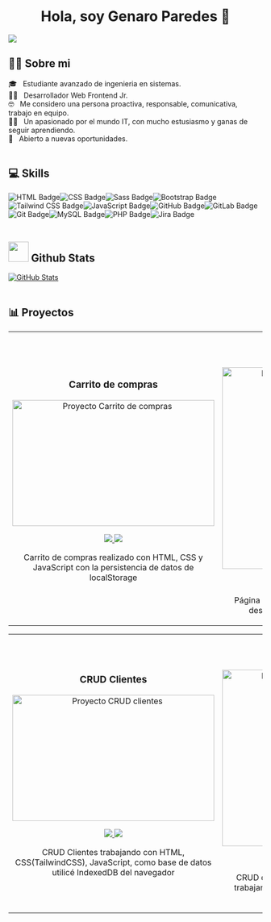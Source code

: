 <div align="center">
<h1 align="center">Hola, soy <span text='bold'>Genaro Paredes</span> 👋</h1>
</div>
<img src="https://noticias-ai.com/wp-content/uploads/2023/03/GitHub-inteligencia-artificial-1024x512.webp" heigth:'100px'>

<h2>🙋‍♂️ Sobre mi</h2>

🎓 &nbsp; Estudiante avanzado de ingenieria en sistemas. <br>
🧑‍💻 &nbsp; Desarrollador Web Frontend Jr. <br>
🤓 &nbsp; Me considero una persona proactiva, responsable, comunicativa, trabajo en equipo. <br>
🧑‍💻 &nbsp; Un apasionado por el mundo IT, con mucho estusiasmo y ganas de seguir aprendiendo. <br>
🌱 &nbsp; Abierto a nuevas oportunidades.
<br>
<br>

<h2>💻  Skills</h2>
<div style="display:flex; flex-wrap:wrap;">
<img src="https://img.shields.io/badge/HTML5-E34F26?style=for-the-badge&logo=html5&logoColor=white" alt="HTML Badge">
<img src="https://img.shields.io/badge/CSS3-1572B6?style=for-the-badge&logo=css3&logoColor=white" alt="CSS Badge">
<img src="https://img.shields.io/badge/Sass-CC6699?style=for-the-badge&logo=sass&logoColor=white" alt="Sass Badge">
<img src="https://img.shields.io/badge/Bootstrap-7952B3?style=for-the-badge&logo=bootstrap&logoColor=white" alt="Bootstrap Badge">
<img src="https://img.shields.io/badge/Tailwind_CSS-38B2AC?style=for-the-badge&logo=tailwind-css&logoColor=white" alt="Tailwind CSS Badge">
<img src="https://img.shields.io/badge/javascript-3670A0?style=for-the-badge&logo=javascript&logoColor=ffdd54" alt="JavaScript Badge">
<img src="https://img.shields.io/badge/GitHub-181717?style=for-the-badge&logo=github&logoColor=white" alt="GitHub Badge">
<img src="https://img.shields.io/badge/GitLab-FC6D26?style=for-the-badge&logo=gitlab&logoColor=white" alt="GitLab Badge">
<img src="https://img.shields.io/badge/Git-F05032?style=for-the-badge&logo=git&logoColor=white" alt="Git Badge">
<img src="https://img.shields.io/badge/MySQL-4479A1?style=for-the-badge&logo=mysql&logoColor=white" alt="MySQL Badge">
<img src="https://img.shields.io/badge/PHP-777BB4?style=for-the-badge&logo=php&logoColor=white" alt="PHP Badge">
<img src="https://img.shields.io/badge/Jira-0052CC?style=for-the-badge&logo=jira&logoColor=white" alt="Jira Badge">
</div>

<br>
<h2><picture><img src="https://github.com/7oSkaaa/7oSkaaa/blob/main/Images/Statistics.gif?raw=true" width="40px"></picture> Github Stats</h2>
<div>
  <a href="https://github.com/GenaroParedes">
    <img src="https://github-readme-stats.vercel.app/api?username=GenaroParedes&show_icons=true&theme=tokyonight&hide_border=true&locale=en" alt="GitHub Stats">
  </a>
</div>
<br>

<h2>📊 Proyectos</h2>
<table>
  <tr>
    <td>
      <h3 align="center">Carrito de compras</h3>
      <div align="center">
        <a href="https://github.com/GenaroParedes/CarritoCompras" target="_blank">
          <img src="https://res.cloudinary.com/dte7upwcr/image/upload/v1/blog/blog2/carrito-de-compras-ecommerce/carrito-de-compras-ecommerce-img_header.jpg" width="400" height="250" alt="Proyecto Carrito de compras">
        </a>
        <p>
          <a href="https://github.com/GenaroParedes/CarritoCompras" target="_blank">
            <img src="https://img.shields.io/badge/C%C3%93DIGO-ff9?style=for-the-badge&logo=github&logoColor=black">
          </a>
          <a href="https://carritocomprasjavascript.netlify.app/" target="_blank">
            <img src="https://img.shields.io/badge/-Netlify-green?style=for-the-badge&color=fbfc40">
          </a>
        </p>
        <p>Carrito de compras realizado con HTML, CSS y JavaScript con la persistencia de datos de localStorage</p>
      </div>
    </td>
    <td>
      <h3 align="center">Menú lateral desplegable</h3>
      <div align="center">
        <a href="https://github.com/GenaroParedes/menuLateral" target="_blank">
          <img src="https://ovdivi.com/wp-content/uploads/2023/05/menu-sidebar-divi-wordpress_ov-divi.jpg" width="400" alt="Proyecto menú lateral desplegable">
        </a>
        <p>
          <a href="https://github.com/GenaroParedes/menuLateral" target="_blank">
            <img src="https://img.shields.io/badge/C%C3%93DIGO-80ffaa?style=for-the-badge&logo=github&logoColor=black">
          </a>
          <a href="https://menudesplegableybarralateral.netlify.app/" target="_blank">
            <img src="https://img.shields.io/badge/-Netlify-green?style=for-the-badge&color=3fFD7f">
          </a>
        </p>
        <p>Página responsive con menú desplegable para desktop y con barra lateral para mobile</p>
      </div>
    </td>
  </tr>
</table>

<table>
  <tr>
    <td>
      <h3 align="center">CRUD Clientes</h3>
      <div align="center">
        <a href="https://github.com/GenaroParedes/CrudClientes" target="_blank">
          <img src="https://mercadoonlinedigital.com/wp-content/uploads/2023/08/crud.png" width="400" height="250" alt="Proyecto CRUD clientes">
        </a>
        <p>
          <a href="https://github.com/GenaroParedes/CrudClientes" target="_blank">
            <img src="https://img.shields.io/badge/C%C3%93DIGO-ff9?style=for-the-badge&logo=github&logoColor=black">
          </a>
          <a href="https://crudclientesindexeddb.netlify.app/" target="_blank">
            <img src="https://img.shields.io/badge/-Netlify-green?style=for-the-badge&color=fbfc40">
          </a>
        </p>
        <p>CRUD Clientes trabajando con HTML, CSS(TailwindCSS), JavaScript, como base de datos utilicé IndexedDB del navegador</p>
      </div>
    </td>
    <td>
      <h3 align="center">Turnero Veterinaria</h3>
      <div align="center">
        <a href="https://github.com/GenaroParedes/TurneroVeterinaria" target="_blank">
          <img src="https://drive.google.com/drive/folders/1jkEGtj-ewu-Gs0nHmPC7IZwwVJxL8r3E?hl=es" width="400" height="350" alt="Proyecto menú lateral desplegable">
        </a>
        <p>
          <a href="https://github.com/GenaroParedes/TurneroVeterinaria" target="_blank">
            <img src="https://img.shields.io/badge/C%C3%93DIGO-80ffaa?style=for-the-badge&logo=github&logoColor=black">
          </a>
          <a href="https://turneroveterinaria.netlify.app/" target="_blank">
            <img src="https://img.shields.io/badge/-Netlify-green?style=for-the-badge&color=3fFD7f">
          </a>
        </p>
        <p>CRUD de turnos de mascotas para veterinaria trabajando con la base de datos del navegador IndexedDB</p>
      </div>
    </td>
  </tr>
</table>



</div>
<br>
